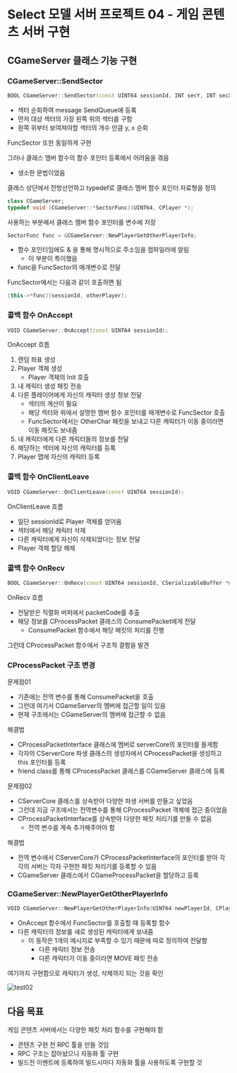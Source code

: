 # Select 모델 서버 프로젝트 04 - 게임 콘텐츠 서버 구현
## CGameServer 클래스 기능 구현
### CGameServer::SendSector
~~~C++
BOOL CGameServer::SendSector(const UINT64 sessionId, INT secY, INT secX, CSerializableBuffer *message);
~~~
* 섹터 순회하여 message SendQueue에 등록
* 먼저 대상 섹터의 가장 왼쪽 위의 섹터를 구함
* 왼쪽 위부터 보여져야할 섹터의 개수 만큼 y, x 순회

FuncSector 또한 동일하게 구현

그러나 클래스 멤버 함수의 함수 포인터 등록에서 어려움을 겪음
* 생소한 문법이었음

클래스 상단에서 전방선언하고 typedef로 클래스 멤버 함수 포인터 자료형을 정의
~~~C++
class CGameServer;
typedef void (CGameServer::*SectorFunc)(UINT64, CPlayer *);
~~~

사용하는 부분에서 클래스 멤버 함수 포인터를 변수에 저장
~~~C++
SectorFunc func = &CGameServer::NewPlayerGetOtherPlayerInfo;
~~~
* 함수 포인터임에도 & 을 통해 명시적으로 주소임을 컴파일러에 알림
  * 이 부분이 특이했음
* func을 FuncSector의 매개변수로 전달

FuncSector에서는 다음과 같이 호출하면 됨
~~~C++
(this->*func)(sessionId, otherPlayer);
~~~

### 콜백 함수 OnAccept
~~~C++
VOID CGameServer::OnAccept(const UINT64 sessionId);
~~~
OnAccept 흐름
1. 랜덤 좌표 생성
2. Player 객체 생성
    * Player 객체의 Init 호출
3. 내 캐릭터 생성 패킷 전송
4. 다른 플레이어에게 자신의 캐릭터 생성 정보 전달
    * 섹터의 계산이 필요
    * 해당 섹터와 위에서 설명한 멤버 함수 포인터를 매개변수로 FuncSector 호출
    * FuncSector에서는 OtherChar 패킷을 보내고 다른 캐릭터가 이동 중이라면 이동 패킷도 보내줌
5. 내 캐릭터에게 다른 캐릭터들의 정보를 전달
6. 해당하는 섹터에 자신의 캐릭터를 등록
7. Player 맵에 자신의 캐릭터 등록

### 콜백 함수 OnClientLeave
~~~C++
VOID CGameServer::OnClientLeave(const UINT64 sessionId);
~~~
OnClientLeave 흐름
* 일단 sessionId로 Player 객체를 얻어옴
* 섹터에서 해당 캐릭터 삭제
* 다른 캐릭터에게 자신이 삭제되었다는 정보 전달
* Player 객체 할당 해제

### 콜백 함수 OnRecv
~~~C++
BOOL CGameServer::OnRecv(const UINT64 sessionId, CSerializableBuffer *message);
~~~
OnRecv 흐름
* 전달받은 직렬화 버퍼에서 packetCode를 추출
* 해당 정보를 CProcessPacket 클래스의 ConsumePacket에게 전달
  * ConsumePacket 함수에서 해당 패킷의 처리를 진행

그런데 CProcessPacket 함수에서 구조적 결함을 발견

### CProcessPacket 구조 변경
문제점01
* 기존에는 전역 변수를 통해 ConsumePacket을 호출
* 그런데 여기서 CGameServer의 멤버에 접근할 일이 있음
* 현재 구조에서는 CGameServer의 멤버에 접근할 수 없음

해결법
* CProcessPacketInterface 클래스에 멤버로 serverCore의 포인터를 들게함
* 각자의 CServerCore 파생 클래스의 생성자에서 CProcessPacket을 생성하고 this 포인터를 등록
* friend class를 통해 CProcessPacket 클래스를 CGameServer 클래스에 등록

문제점02
* CServerCore 클래스를 상속받아 다양한 파생 서버를 만들고 싶었음
* 그런데 지금 구조에서는 전역변수를 통해 CProcessPacket 객체에 접근 중이었음
* CProcessPacketInterface를 상속받아 다양한 패킷 처리기를 만들 수 없음
  * 전역 변수를 계속 추가해주어야 함

해결법
* 전역 변수에서 CServerCore가 CProcessPacketInterface의 포인터를 받아 각각의 서버는 각자 구현한 패킷 처리기를 등록할 수 있음
* CGameServer 클래스에서 CGameProcessPacket을 할당하고 등록

### CGameServer::NewPlayerGetOtherPlayerInfo
~~~C++
VOID CGameServer::NewPlayerGetOtherPlayerInfo(UINT64 newPlayerId, CPlayer *otherPlayer);
~~~
* OnAccept 함수에서 FuncSector를 호출할 때 등록할 함수
* 다른 캐릭터의 정보를 새로 생성된 캐릭터에게 보내줌
  * 이 동작은 1개의 메시지로 부족할 수 있기 때문에 따로 정의하여 전달함
    * 다른 캐릭터 정보 전송
    * 다른 캐릭터가 이동 중이라면 MOVE 패킷 전송

여기까지 구현함으로 캐릭터가 생성, 삭제까지 되는 것을 확인

![test02](https://github.com/user-attachments/assets/00fb5c39-bf40-46e2-9e75-5a7e32358d49)

## 다음 목표
게임 콘텐츠 서버에서는 다양한 패킷 처리 함수를 구현해야 함
* 콘텐츠 구현 전 RPC 툴을 만들 것임
* RPC 구조는 잡아놨으니 자동화 툴 구현
* 빌드전 이벤트에 등록하여 빌드시마다 자동화 툴을 사용하도록 구현할 것